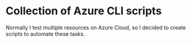# Collection of Azure CLI scripts

Normally I test multiple resources on Azure Cloud, so I decided to create scripts to automate these tasks.
